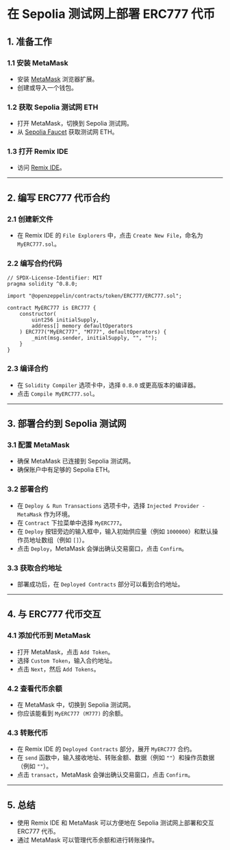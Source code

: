 # 在 Sepolia 测试网上部署 ERC777 代币

## 1. 准备工作

### 1.1 安装 MetaMask
- 安装 [MetaMask](https://metamask.io/) 浏览器扩展。
- 创建或导入一个钱包。

### 1.2 获取 Sepolia 测试网 ETH
- 打开 MetaMask，切换到 Sepolia 测试网。
- 从 [Sepolia Faucet](https://sepoliafaucet.com/) 获取测试网 ETH。

### 1.3 打开 Remix IDE
- 访问 [Remix IDE](https://remix.ethereum.org/)。

---

## 2. 编写 ERC777 代币合约

### 2.1 创建新文件
- 在 Remix IDE 的 `File Explorers` 中，点击 `Create New File`，命名为 `MyERC777.sol`。

### 2.2 编写合约代码
```solidity
// SPDX-License-Identifier: MIT
pragma solidity ^0.8.0;

import "@openzeppelin/contracts/token/ERC777/ERC777.sol";

contract MyERC777 is ERC777 {
    constructor(
        uint256 initialSupply,
        address[] memory defaultOperators
    ) ERC777("MyERC777", "M777", defaultOperators) {
        _mint(msg.sender, initialSupply, "", "");
    }
}
```

### 2.3 编译合约
- 在 `Solidity Compiler` 选项卡中，选择 `0.8.0` 或更高版本的编译器。
- 点击 `Compile MyERC777.sol`。

---

## 3. 部署合约到 Sepolia 测试网

### 3.1 配置 MetaMask
- 确保 MetaMask 已连接到 Sepolia 测试网。
- 确保账户中有足够的 Sepolia ETH。

### 3.2 部署合约
- 在 `Deploy & Run Transactions` 选项卡中，选择 `Injected Provider - MetaMask` 作为环境。
- 在 `Contract` 下拉菜单中选择 `MyERC777`。
- 在 `Deploy` 按钮旁边的输入框中，输入初始供应量（例如 `1000000`）和默认操作员地址数组（例如 `[]`）。
- 点击 `Deploy`，MetaMask 会弹出确认交易窗口，点击 `Confirm`。

### 3.3 获取合约地址
- 部署成功后，在 `Deployed Contracts` 部分可以看到合约地址。

---

## 4. 与 ERC777 代币交互

### 4.1 添加代币到 MetaMask
- 打开 MetaMask，点击 `Add Token`。
- 选择 `Custom Token`，输入合约地址。
- 点击 `Next`，然后 `Add Tokens`。

### 4.2 查看代币余额
- 在 MetaMask 中，切换到 Sepolia 测试网。
- 你应该能看到 `MyERC777 (M777)` 的余额。

### 4.3 转账代币
- 在 Remix IDE 的 `Deployed Contracts` 部分，展开 `MyERC777` 合约。
- 在 `send` 函数中，输入接收地址、转账金额、数据（例如 `""`）和操作员数据（例如 `""`）。
- 点击 `transact`，MetaMask 会弹出确认交易窗口，点击 `Confirm`。

---

## 5. 总结

- 使用 Remix IDE 和 MetaMask 可以方便地在 Sepolia 测试网上部署和交互 ERC777 代币。
- 通过 MetaMask 可以管理代币余额和进行转账操作。


